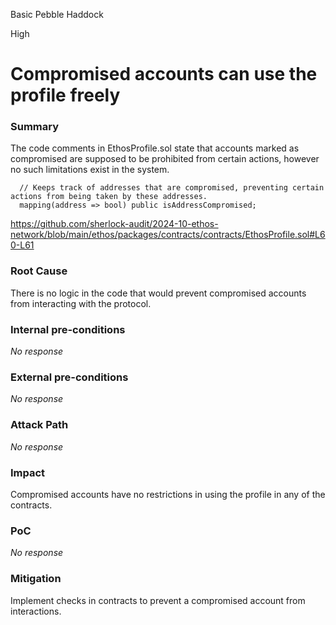 Basic Pebble Haddock

High

# Compromised accounts can use the profile freely

### Summary

The code comments in EthosProfile.sol state that accounts marked as compromised are supposed to be prohibited from certain actions, however no such limitations exist in the system.
```solidity
  // Keeps track of addresses that are compromised, preventing certain actions from being taken by these addresses.
  mapping(address => bool) public isAddressCompromised;
```
https://github.com/sherlock-audit/2024-10-ethos-network/blob/main/ethos/packages/contracts/contracts/EthosProfile.sol#L60-L61

### Root Cause

There is no logic in the code that would prevent compromised accounts from interacting with the protocol.

### Internal pre-conditions

_No response_

### External pre-conditions

_No response_

### Attack Path

_No response_

### Impact

Compromised accounts have no restrictions in using the profile in any of the contracts.

### PoC

_No response_

### Mitigation

Implement checks in contracts to prevent a compromised account from interactions.